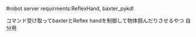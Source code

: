 #robot server
requirments:ReflexHand, baxter_pykdl

コマンド受け取ってbaxterとReflex handを制御して物体掴んだりさせるやつ
自分用
